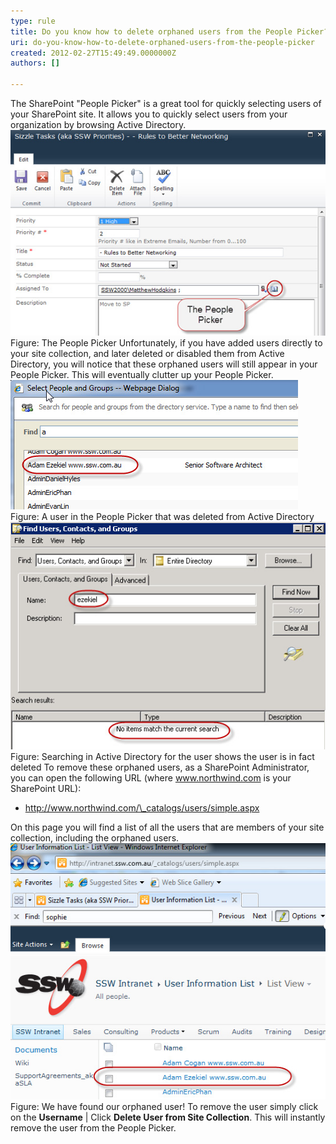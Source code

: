 ```yaml
---
type: rule
title: Do you know how to delete orphaned users from the People Picker?
uri: do-you-know-how-to-delete-orphaned-users-from-the-people-picker
created: 2012-02-27T15:49:49.0000000Z
authors: []

---
```


 The SharePoint "People Picker" is a great tool for quickly selecting users of your SharePoint site. It allows you to quickly select users from your organization by browsing Active Directory. ![](PeoplePicker.jpg)
Figure: The People Picker
Unfortunately, if you have added users directly to your site collection, and later deleted or disabled them from Active Directory, you will notice that these orphaned users will still appear in your People Picker. This will eventually clutter up your People Picker.
![](PeoplePicker-deleted.jpg)
Figure: A user in the People Picker that was deleted from Active Directory![](PeoplePicker-searching.jpg)
Figure: Searching in Active Directory for the user shows the user is in fact deleted
To remove these orphaned users, as a SharePoint Administrator, you can open the following URL (where www.northwind.com is your SharePoint URL):

- http://www.northwind.com/\_catalogs/users/simple.aspx


On this page you will find a list of all the users that are members of your site collection, including the orphaned users.
![](PeoplePicker-found.jpg)
Figure: We have found our orphaned user!
To remove the user simply click on the **Username** | Click **Delete User from Site Collection**. This will instantly remove the user from the People Picker.

